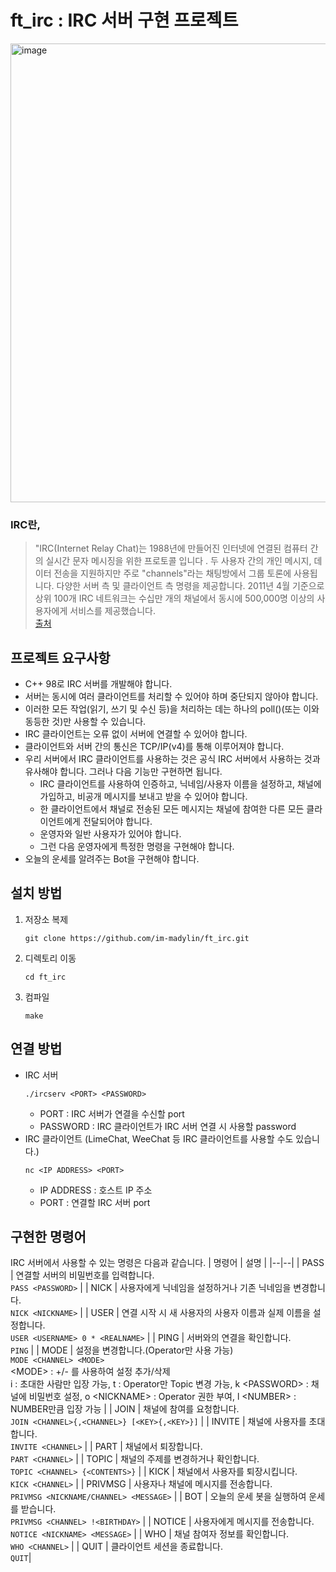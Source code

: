 # ft_irc : IRC 서버 구현 프로젝트
<img width="734" alt="image" src="https://github.com/im-madylin/ft_irc/assets/85945788/4b89e614-85fc-4c2a-94c2-dc3f2e92024a">


### IRC란,
> "IRC(Internet Relay Chat)는 1988년에 만들어진 인터넷에 연결된 컴퓨터 간의 실시간 문자 메시징을 위한 프로토콜 입니다 . 두 사용자 간의 개인 메시지, 데이터 전송을 지원하지만 주로 "channels"라는 채팅방에서 그룹 토론에 사용됩니다. 다양한 서버 측 및 클라이언트 측 명령을 제공합니다. 2011년 4월 기준으로 상위 100개 IRC 네트워크는 수십만 개의 채널에서 동시에 500,000명 이상의 사용자에게 서비스를 제공했습니다.</br>
> [출처](https://www.radware.com/security/ddos-knowledge-center/ddospedia/irc-internet-relay-chat/)

## 프로젝트 요구사항
- C++ 98로 IRC 서버를 개발해야 합니다.
- 서버는 동시에 여러 클라이언트를 처리할 수 있어야 하며 중단되지 않아야 합니다.
- 이러한 모든 작업(읽기, 쓰기 및 수신 등)을 처리하는 데는 하나의 poll()(또는 이와 동등한 것)만 사용할 수 있습니다.
- IRC 클라이언트는 오류 없이 서버에 연결할 수 있어야 합니다.
- 클라이언트와 서버 간의 통신은 TCP/IP(v4)를 통해 이루어져야 합니다.
- 우리 서버에서 IRC 클라이언트를 사용하는 것은 공식 IRC 서버에서 사용하는 것과 유사해야 합니다. 그러나 다음 기능만 구현하면 됩니다.
  - IRC 클라이언트를 사용하여 인증하고, 닉네임/사용자 이름을 설정하고, 채널에 가입하고, 비공개 메시지를 보내고 받을 수 있어야 합니다.
  - 한 클라이언트에서 채널로 전송된 모든 메시지는 채널에 참여한 다른 모든 클라이언트에게 전달되어야 합니다.
  - 운영자와 일반 사용자가 있어야 합니다.
  - 그런 다음 운영자에게 특정한 명령을 구현해야 합니다.
- 오늘의 운세를 알려주는 Bot을 구현해야 합니다.


## 설치 방법
1. 저장소 복제
   ```
   git clone https://github.com/im-madylin/ft_irc.git
   ```
2. 디렉토리 이동
   ```
   cd ft_irc
   ```
3. 컴파일
   ```
   make
   ```
## 연결 방법
- IRC 서버
  ```
  ./ircserv <PORT> <PASSWORD>
  ```
  - PORT : IRC 서버가 연결을 수신할 port
  - PASSWORD : IRC 클라이언트가 IRC 서버 연결 시 사용할 password  
- IRC 클라이언트 (LimeChat, WeeChat 등 IRC 클라이언트를 사용할 수도 있습니다.)
  ```
  nc <IP ADDRESS> <PORT>
  ```
  - IP ADDRESS : 호스트 IP 주소
  - PORT : 연결할 IRC 서버 port

## 구현한 명령어
IRC 서버에서 사용할 수 있는 명령은 다음과 같습니다.
| 명령어 | 설명 |
|--|--|
| PASS | 연결할 서버의 비밀번호를 입력합니다. <br /> ``` PASS <PASSWORD> ``` |
| NICK | 사용자에게 닉네임을 설정하거나 기존 닉네임을 변경합니다.  <br /> ``` NICK <NICKNAME> ``` |
| USER | 연결 시작 시 새 사용자의 사용자 이름과 실제 이름을 설정합니다.  <br /> ``` USER <USERNAME> 0 * <REALNAME> ``` |
| PING | 서버와의 연결을 확인합니다. <br /> ``` PING ``` |
| MODE | 설정을 변경합니다.(Operator만 사용 가능) <br /> ``` MODE <CHANNEL> <MODE> ``` <br /> \<MODE> : +/- 를 사용하여 설정 추가/삭제 <br /> i : 초대한 사람만 입장 가능, t : Operator만 Topic 변경 가능, k \<PASSWORD> : 채널에 비밀번호 설정, o \<NICKNAME> : Operator 권한 부여, l \<NUMBER> : NUMBER만큼 입장 가능  |
| JOIN | 채널에 참여를 요청합니다. <br /> ``` JOIN <CHANNEL>{,<CHANNEL>} [<KEY>{,<KEY>}] ```  |
| INVITE | 채널에 사용자를 초대합니다. <br /> ``` INVITE <CHANNEL> ``` |
| PART | 채널에서 퇴장합니다. <br /> ``` PART <CHANNEL> ``` |
| TOPIC | 채널의 주제를 변경하거나 확인합니다. <br /> ``` TOPIC <CHANNEL> {<CONTENTS>} ```  |
| KICK | 채널에서 사용자를 퇴장시킵니다.  <br /> ``` KICK <CHANNEL> ``` |
| PRIVMSG | 사용자나 채널에 메시지를 전송합니다. <br /> ``` PRIVMSG <NICKNAME/CHANNEL> <MESSAGE> ``` |
| BOT | 오늘의 운세 봇을 실행하여 운세를 받습니다.  <br /> ``` PRIVMSG <CHANNEL> !<BIRTHDAY> ```  |
| NOTICE | 사용자에게 메시지를 전송합니다. <br /> ``` NOTICE <NICKNAME> <MESSAGE> ``` |
| WHO | 채널 참여자 정보를 확인합니다.  <br /> ``` WHO <CHANNEL> ``` |
| QUIT | 클라이언트 세션을 종료합니다.  <br /> ``` QUIT ```|
